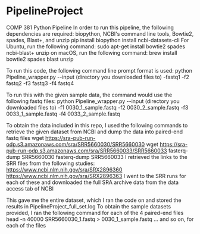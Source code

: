# PipelineProject
COMP 381 Python Pipeline
In order to run this pipeline, the following dependencies are required: biopython, NCBI's command line tools,
Bowtie2, spades, Blast+, and unzip
pip install biopython install ncbi-datasets-cli
For Ubuntu, run the following command:
sudo apt-get install bowtie2 spades ncbi-blast+ unzip
on macOS, run the following command:
brew install bowtie2 spades blast unzip

To run this code, the following command line prompt format is used:
python Pipeline_wrapper.py --input (directory you downloaded files to) -fastq1 -f2 fastq2 -f3 fastq3 -f4 fastq4

To run this with the given sample data, the command would use the following fastq files:
python Pipeline_wrapper.py --input (directory you downloaded files to) -f1 0030_1_sample.fastq -f2 0030_2_sample.fastq -f3 0033_1_sample.fastq -f4 0033_2_sample.fastq

To obtain the data included in this repo, I used the following commands to retrieve the given dataset from
NCBI and dump the data into paired-end fastq files
wget https://sra-pub-run-odp.s3.amazonaws.com/sra/SRR5660030/SRR5660030
wget https://sra-pub-run-odp.s3.amazonaws.com/sra/SRR5660033/SRR5660033
fasterq-dump SRR5660030
fasterq-dump SRR5660033
I retrieved the links to the SRR files from the following studies:
https://www.ncbi.nlm.nih.gov/sra/SRX2896360
https://www.ncbi.nlm.nih.gov/sra/SRX2896363
I went to the SRR runs for each of these and downloaded the full SRA archive data from the data access tab of NCBI

This gave me the entire dataset, which I ran the code on and stored the results in PipelineProject_full_set.log
To obtain the sample datasets provided, I ran the following command for each of the 4 paired-end files
head -n 40000 SRR5660030_1.fastq > 0030_1_sample.fastq
... and so on, for each of the files